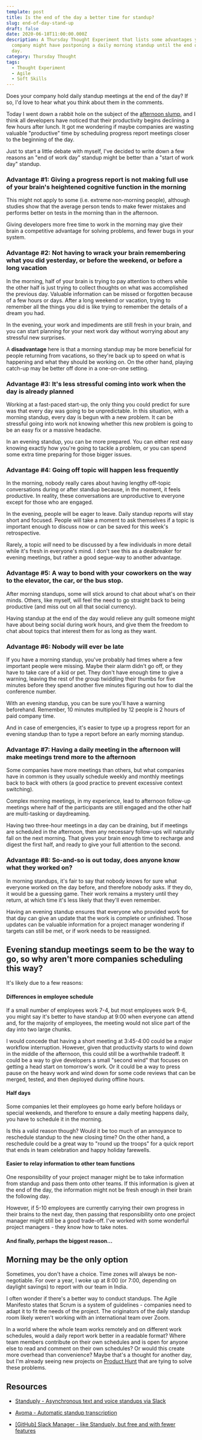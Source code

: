```yaml
---
template: post
title: Is the end of the day a better time for standup?
slug: end-of-day-stand-up
draft: false
date: 2020-06-18T11:00:00.000Z
description: A Thursday Thought Experiment that lists some advantages your
  company might have postponing a daily morning standup until the end of the
  day.
category: Thursday Thought
tags:
  - Thought Experiment
  - Agile
  - Soft Skills
---
```

Does your company hold daily standup meetings at the end of the day? If so, I'd love to hear what you think about them in the comments.

Today I went down a rabbit hole on the subject of the [afternoon slump](https://www.google.com/search?q=afternoon+slump), and I think all developers have noticed that their productivity begins declining a few hours after lunch. It got me wondering if maybe companies are wasting valuable "productive" time by scheduling progress report meetings closer to the beginning of the day.

Just to start a little debate with myself, I've decided to write down a few reasons an "end of work day" standup might be better than a "start of work day" standup.

### Advantage #1: Giving a progress report is not making full use of your brain's heightened cognitive function in the morning

This might not apply to some (i.e. extreme non-morning people), although studies show that the average person tends to make fewer mistakes and performs better on tests in the morning than in the afternoon.

Giving developers more free time to work in the morning may give their brain a competitive advantage for solving problems, and fewer bugs in your system.

### Advantage #2: Not having to wrack your brain remembering what you did yesterday, or before the weekend, or before a long vacation

In the morning, half of your brain is trying to pay attention to others while the other half is just trying to collect thoughts on what was accomplished the previous day. Valuable information can be missed or forgotten because of a few hours or days. After a long weekend or vacation, trying to remember all the things you did is like trying to remember the details of a dream you had.

In the evening, your work and impediments are still fresh in your brain, and you can start planning for your next work day without worrying about any stressful new surprises.

A **disadvantage** here is that a morning standup may be more beneficial for people returning from vacations, so they're back up to speed on what is happening and what they should be working on. On the other hand, playing catch-up may be better off done in a one-on-one setting.

### Advantage #3: It's less stressful coming into work when the day is already planned

Working at a fast-paced start-up, the only thing you could predict for sure was that every day was going to be unpredictable. In this situation, with a morning standup, every day is begun with a new problem. It can be stressful going into work not knowing whether this new problem is going to be an easy fix or a massive headache.

In an evening standup, you can be more prepared. You can either rest easy knowing exactly how you're going to tackle a problem, or you can spend some extra time preparing for those bigger issues.

### Advantage #4: Going off topic will happen less frequently

In the morning, nobody really cares about having lengthy off-topic conversations during or after standup because, in the moment, it feels productive. In reality, these conversations are unproductive to everyone except for those who are engaged.

In the evening, people will be eager to leave. Daily standup reports will stay short and focused. People will take a moment to ask themselves if a topic is important enough to discuss now or can be saved for this week's retrospective.

Rarely, a topic *will* need to be discussed by a few individuals in more detail while it's fresh in everyone's mind. I don't see this as a dealbreaker for evening meetings, but rather a good segue-way to another advantage. 

### Advantage #5: A way to bond with your coworkers on the way to the elevator, the car, or the bus stop.

After morning standups, some will stick around to chat about what's on their minds. Others, like myself, will feel the need to go straight back to being productive (and miss out on all that social currency).

Having standup at the end of the day would relieve any guilt someone might have about being social during work hours, and give them the freedom to chat about topics that interest them for as long as they want.

### Advantage #6: Nobody will ever be late

If you have a morning standup, you've probably had times where a few important people were missing. Maybe their alarm didn't go off, or they have to take care of a kid or pet. They don't have enough time to give a warning, leaving the rest of the group twiddling their thumbs for five minutes before they spend another five minutes figuring out how to dial the conference number.

With an evening standup, you can be sure you'll have a warning beforehand. Remember, 10 minutes multiplied by 12 people is 2 hours of paid company time.

And in case of emergencies, it's easier to type up a progress report for an evening standup than to type a report before an early morning standup.

### Advantage #7: Having a daily meeting in the afternoon will make meetings trend more to the afternoon

Some companies have more meetings than others, but what companies have in common is they usually schedule weekly and monthly meetings back to back with others (a good practice to prevent excessive context switching).

Complex morning meetings, in my experience, lead to afternoon follow-up meetings where half of the participants are still engaged and the other half are multi-tasking or daydreaming.

Having two three-hour meetings in a day can be draining, but if meetings are scheduled in the afternoon, then any necessary follow-ups will naturally fall on the next morning. That gives your brain enough time to recharge and digest the first half, and ready to give your full attention to the second.

### Advantage #8: So-and-so is out today, does anyone know what they worked on?

In morning standups, it's fair to say that nobody knows for sure what everyone worked on the day before, and therefore nobody asks. If they do, it would be a guessing game. Their work remains a mystery until they return, at which time it's less likely that they'll even remember.

Having an evening standup ensures that everyone who provided work for that day can give an update that the work is complete or unfinished. Those updates can be valuable information for a project manager wondering if targets can still be met, or if work needs to be reassigned.

## Evening standup meetings seem to be the way to go, so why aren't more companies scheduling this way?

It's likely due to a few reasons:

#### Differences in employee schedule

If a small number of employees work 7-4, but most employees work 9-6, you might say it's better to have standup at 9:00 when everyone can attend and, for the majority of employees, the meeting would not slice part of the day into two large chunks.

I would concede that having a short meeting at 3:45-4:00 could be a major workflow interruption. However, given that productivity starts to wind down in the middle of the afternoon, this could still be a worthwhile tradeoff. It could be a way to give developers a small "second wind" that focuses on getting a head start on tomorrow's work. Or it could be a way to press pause on the heavy work and wind down for some code reviews that can be merged, tested, and then deployed during offline hours.

#### Half days

Some companies let their employees go home early before holidays or special weekends, and therefore to ensure a daily meeting happens daily, you have to schedule it in the morning.

Is this a valid reason though? Would it be too much of an annoyance to reschedule standup to the new closing time? On the other hand, a reschedule could be a great way to "round up the troops" for a quick report that ends in team celebration and happy holiday farewells.

#### Easier to relay information to other team functions

One responsibility of your project manager might be to take information from standup and pass them onto other teams. If this information is given at the end of the day, the information might not be fresh enough in their brain the following day.

However, if 5-10 employees are currently carrying their own progress in their brains to the next day, then passing that responsibility onto one project manager might still be a good trade-off. I've worked with some wonderful project managers - they know how to take notes.

#### And finally, perhaps the biggest reason...

## Morning may be the only option

Sometimes, you don't have a choice. Time zones will always be non-negotiable. For over a year, I woke up at 8:00 (or 7:00, depending on daylight savings) to report with our team in India.

I often wonder if there's a better way to conduct standups. The Agile Manifesto states that Scrum is a system of guidelines - companies need to adapt it to fit the needs of the project. The originators of the daily standup room likely weren't working with an international team over Zoom.

In a world where the whole team works remotely and on different work schedules, would a daily report work better in a readable format? Where team members contribute on their own schedules and is open for anyone else to read and comment on their own schedules? Or would this create more overhead than convenience?  Maybe that's a thought for another day, but I'm already seeing new projects on [Product Hunt](www.producthunt.com) that are tying to solve these problems.

## Resources

* [Standuply - Asynchronous text and voice standups via Slack](https://standuply.com/)

* [Avoma - Automatic standup transcription](https://www.avoma.com/ai-assistant-standup-meetings)

* [[GitHub] Slack Manager - like Standuply, but free and with fewer features](https://github.com/anonrig/slack-manager)